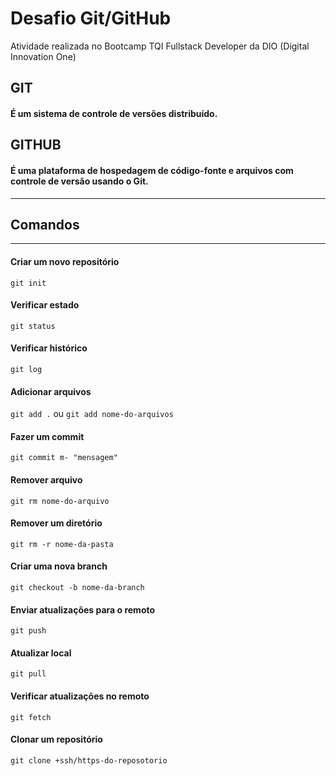 # Desafio Git/GitHub
Atividade realizada no Bootcamp TQI Fullstack Developer da DIO (Digital Innovation One)


## GIT 
#### É um sistema de controle de versões distribuído.

## GITHUB 
#### É uma plataforma de hospedagem de código-fonte e arquivos com controle de versão usando o Git.

---
## Comandos
---
#### Criar um novo repositório
`git init`

#### Verificar estado
`git status`

#### Verificar histórico
`git log`

#### Adicionar arquivos
`git add .`
ou
`git add nome-do-arquivos`

#### Fazer um commit
`git commit m- "mensagem"`

#### Remover arquivo
`git rm nome-do-arquivo`

#### Remover um diretório
`git rm -r nome-da-pasta`

#### Criar uma nova branch
`git checkout -b nome-da-branch`

#### Enviar atualizações para o remoto
`git push`

#### Atualizar local
`git pull`

#### Verificar atualizações no remoto
`git fetch`

#### Clonar um repositório
`git clone +ssh/https-do-reposotorio`
